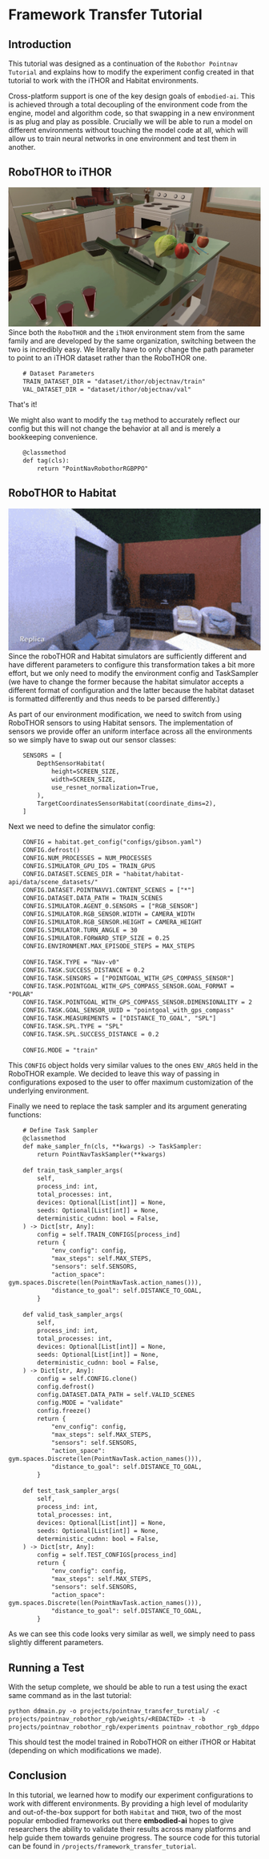 # Framework Transfer Tutorial

## Introduction
This tutorial was designed as a continuation of the `Robothor Pointnav Tutorial` and explains
how to modify the experiment config created in that tutorial to work with the iTHOR and
Habitat environments.

Cross-platform support is one of the key design goals of `embodied-ai`. This is achieved through
a total decoupling of the environment code from the engine, model and algorithm code, so that
swapping in a new environment is as plug and play as possible. Crucially we will be able to 
run a model on different environments without touching the model code at all, which will allow
us to train neural networks in one environment and test them in another.

## RoboTHOR to iTHOR
![iTHOR Framework](../img/iTHOR_framework.png)
Since both the `RoboTHOR` and the `iTHOR` environment stem from the same family and are developed
by the same organization, switching between the two is incredibly easy. We literally have to only change
the path parameter to point to an iTHOR dataset rather than the RoboTHOR one.

```
    # Dataset Parameters
    TRAIN_DATASET_DIR = "dataset/ithor/objectnav/train"
    VAL_DATASET_DIR = "dataset/ithor/objectnav/val"
```

That's it!

We might also want to modify the `tag` method to accurately reflect our config but this will not change
the behavior at all and is merely a bookkeeping convenience.
``` 
    @classmethod
    def tag(cls):
        return "PointNavRobothorRGBPPO"
```

## RoboTHOR to Habitat
![Habitat Framework](../img/habitat_framework.png)
Since the roboTHOR and Habitat simulators are sufficiently different and have different parameters to configure
this transformation takes a bit more effort, but we only need to modify the environment config and TaskSampler (we
have to change the former because the habitat simulator accepts a different format of configuration and the latter
because the habitat dataset is formatted differently and thus needs to be parsed differently.)

As part of our environment modification, we need to switch from using RoboTHOR sensors to using Habitat sensors.
The implementation of sensors we provide offer an uniform interface across all the environments so we simply have
to swap out our sensor classes:
```
    SENSORS = [
        DepthSensorHabitat(
            height=SCREEN_SIZE,
            width=SCREEN_SIZE,
            use_resnet_normalization=True,
        ),
        TargetCoordinatesSensorHabitat(coordinate_dims=2),
    ]
```

Next we need to define the simulator config:

```
    CONFIG = habitat.get_config("configs/gibson.yaml")
    CONFIG.defrost()
    CONFIG.NUM_PROCESSES = NUM_PROCESSES
    CONFIG.SIMULATOR_GPU_IDS = TRAIN_GPUS
    CONFIG.DATASET.SCENES_DIR = "habitat/habitat-api/data/scene_datasets/"
    CONFIG.DATASET.POINTNAVV1.CONTENT_SCENES = ["*"]
    CONFIG.DATASET.DATA_PATH = TRAIN_SCENES
    CONFIG.SIMULATOR.AGENT_0.SENSORS = ["RGB_SENSOR"]
    CONFIG.SIMULATOR.RGB_SENSOR.WIDTH = CAMERA_WIDTH
    CONFIG.SIMULATOR.RGB_SENSOR.HEIGHT = CAMERA_HEIGHT
    CONFIG.SIMULATOR.TURN_ANGLE = 30
    CONFIG.SIMULATOR.FORWARD_STEP_SIZE = 0.25
    CONFIG.ENVIRONMENT.MAX_EPISODE_STEPS = MAX_STEPS

    CONFIG.TASK.TYPE = "Nav-v0"
    CONFIG.TASK.SUCCESS_DISTANCE = 0.2
    CONFIG.TASK.SENSORS = ["POINTGOAL_WITH_GPS_COMPASS_SENSOR"]
    CONFIG.TASK.POINTGOAL_WITH_GPS_COMPASS_SENSOR.GOAL_FORMAT = "POLAR"
    CONFIG.TASK.POINTGOAL_WITH_GPS_COMPASS_SENSOR.DIMENSIONALITY = 2
    CONFIG.TASK.GOAL_SENSOR_UUID = "pointgoal_with_gps_compass"
    CONFIG.TASK.MEASUREMENTS = ["DISTANCE_TO_GOAL", "SPL"]
    CONFIG.TASK.SPL.TYPE = "SPL"
    CONFIG.TASK.SPL.SUCCESS_DISTANCE = 0.2

    CONFIG.MODE = "train"
```
This `CONFIG` object holds very similar values to the ones `ENV_ARGS` held in the RoboTHOR example. We
decided to leave this way of passing in configurations exposed to the user to offer maximum customization
of the underlying environment.

Finally we need to replace the task sampler and its argument generating functions:
```
    # Define Task Sampler
    @classmethod
    def make_sampler_fn(cls, **kwargs) -> TaskSampler:
        return PointNavTaskSampler(**kwargs)

    def train_task_sampler_args(
        self,
        process_ind: int,
        total_processes: int,
        devices: Optional[List[int]] = None,
        seeds: Optional[List[int]] = None,
        deterministic_cudnn: bool = False,
    ) -> Dict[str, Any]:
        config = self.TRAIN_CONFIGS[process_ind]
        return {
            "env_config": config,
            "max_steps": self.MAX_STEPS,
            "sensors": self.SENSORS,
            "action_space": gym.spaces.Discrete(len(PointNavTask.action_names())),
            "distance_to_goal": self.DISTANCE_TO_GOAL,
        }

    def valid_task_sampler_args(
        self,
        process_ind: int,
        total_processes: int,
        devices: Optional[List[int]] = None,
        seeds: Optional[List[int]] = None,
        deterministic_cudnn: bool = False,
    ) -> Dict[str, Any]:
        config = self.CONFIG.clone()
        config.defrost()
        config.DATASET.DATA_PATH = self.VALID_SCENES
        config.MODE = "validate"
        config.freeze()
        return {
            "env_config": config,
            "max_steps": self.MAX_STEPS,
            "sensors": self.SENSORS,
            "action_space": gym.spaces.Discrete(len(PointNavTask.action_names())),
            "distance_to_goal": self.DISTANCE_TO_GOAL,
        }

    def test_task_sampler_args(
        self,
        process_ind: int,
        total_processes: int,
        devices: Optional[List[int]] = None,
        seeds: Optional[List[int]] = None,
        deterministic_cudnn: bool = False,
    ) -> Dict[str, Any]:
        config = self.TEST_CONFIGS[process_ind]
        return {
            "env_config": config,
            "max_steps": self.MAX_STEPS,
            "sensors": self.SENSORS,
            "action_space": gym.spaces.Discrete(len(PointNavTask.action_names())),
            "distance_to_goal": self.DISTANCE_TO_GOAL,
        }
```

As we can see this code looks very similar as well, we simply need to pass slightly different parameters.

## Running a Test
With the setup complete, we should be able to run a test using the exact same command as in the last tutorial:
```
python ddmain.py -o projects/pointnav_transfer_turotial/ -c projects/pointnav_robothor_rgb/weights/<REDACTED> -t -b projects/pointnav_robothor_rgb/experiments pointnav_robothor_rgb_ddppo
```
This should test the model trained in RoboTHOR on either iTHOR or Habitat (depending on which modifications we made).

## Conclusion
In this tutorial, we learned how to modify our experiment configurations to work with different environments. By
providing a high level of modularity and out-of-the-box support for both `Habitat` and `THOR`, two of the most popular embodied frameworks out there **embodied-ai** hopes to give researchers the ability to validate their results across many platforms and help guide them towards genuine progress. The source code for this tutorial can be found in `/projects/framework_transfer_tutorial`.
